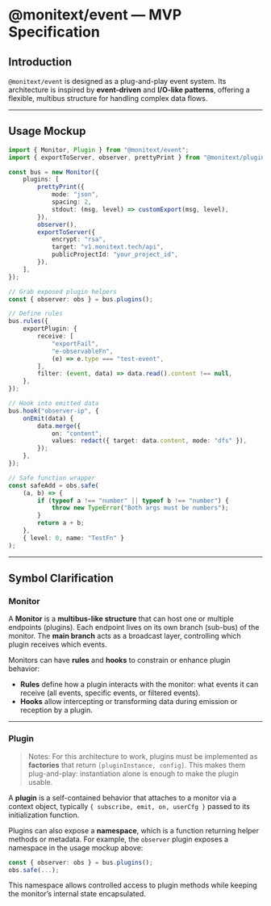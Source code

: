 # @monitext/event — MVP Specification

## Introduction

`@monitext/event` is designed as a plug-and-play event system. Its architecture is inspired by **event-driven** and **I/O-like patterns**, offering a flexible, multibus structure for handling complex data flows.

---

## Usage Mockup

```ts
import { Monitor, Plugin } from "@monitext/event";
import { exportToServer, observer, prettyPrint } from "@monitext/plugins";

const bus = new Monitor({
    plugins: [
        prettyPrint({
            mode: "json",
            spacing: 2,
            stdout: (msg, level) => customExport(msg, level),
        }),
        observer(),
        exportToServer({
            encrypt: "rsa",
            target: "v1.monitext.tech/api",
            publicProjectId: "your_project_id",
        }),
    ],
});

// Grab exposed plugin helpers
const { observer: obs } = bus.plugins();

// Define rules
bus.rules({
    exportPlugin: {
        receive: [
            "exportFail",
            "e-observableFn",
            (e) => e.type === "test-event",
        ],
        filter: (event, data) => data.read().content !== null,
    },
});

// Hook into emitted data
bus.hook("observer-ip", {
    onEmit(data) {
        data.merge({
            on: "content",
            values: redact({ target: data.content, mode: "dfs" }),
        });
    },
});

// Safe function wrapper
const safeAdd = obs.safe(
    (a, b) => {
        if (typeof a !== "number" || typeof b !== "number") {
            throw new TypeError("Both args must be numbers");
        }
        return a + b;
    },
    { level: 0, name: "TestFn" }
);
```

---

## Symbol Clarification

### Monitor

A **Monitor** is a **multibus-like structure** that can host one or multiple endpoints (plugins). Each endpoint lives on its own branch (sub-bus) of the monitor. The **main branch** acts as a broadcast layer, controlling which plugin receives which events.

Monitors can have **rules** and **hooks** to constrain or enhance plugin behavior:

* **Rules** define how a plugin interacts with the monitor: what events it can receive (all events, specific events, or filtered events).
* **Hooks** allow intercepting or transforming data during emission or reception by a plugin.

---

### Plugin

> Notes: For this architecture to work, plugins must be implemented as **factories** that return `[pluginInstance, config]`. This makes them plug-and-play: instantiation alone is enough to make the plugin usable.

A **plugin** is a self-contained behavior that attaches to a monitor via a context object, typically `{ subscribe, emit, on, userCfg }` passed to its initialization function.

Plugins can also expose a **namespace**, which is a function returning helper methods or metadata. For example, the `observer` plugin exposes a namespace in the usage mockup above:

```ts
const { observer: obs } = bus.plugins();
obs.safe(...);
```

This namespace allows controlled access to plugin methods while keeping the monitor’s internal state encapsulated.
